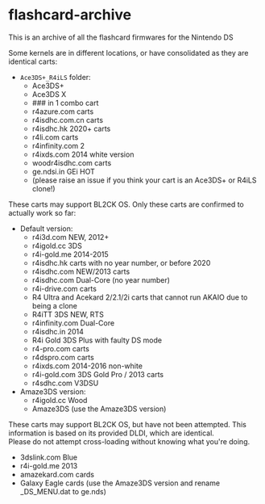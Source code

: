 # flashcard-archive
This is an archive of all the flashcard firmwares for the Nintendo DS

Some kernels are in different locations, or have consolidated as they are identical carts:

- `Ace3DS+_R4iLS` folder:
  - Ace3DS+
  - Ace3DS X
  - \### in 1 combo cart
  - r4azure.com carts
  - r4isdhc.com.cn carts
  - r4isdhc.hk 2020+ carts
  - r4li.com carts
  - r4infinity.com 2
  - r4ixds.com 2014 white version
  - woodr4isdhc.com carts
  - ge.ndsi.in GEi HOT
  - (please raise an issue if you think your cart is an Ace3DS+ or R4iLS clone!)

These carts may support BL2CK OS. Only these carts are confirmed to actually work so far:
- Default version:
  - r4i3d.com NEW, 2012+
  - r4igold.cc 3DS
  - r4i-gold.me 2014-2015
  - r4isdhc.hk carts with no year number, or before 2020
  - r4isdhc.com NEW/2013 carts
  - r4isdhc.com Dual-Core (no year number)
  - r4i-drive.com carts
  - R4 Ultra and Acekard 2/2.1/2i carts that cannot run AKAIO due to being a clone
  - R4iTT 3DS NEW, RTS
  - r4infinity.com Dual-Core
  - r4isdhc.in 2014
  - R4i Gold 3DS Plus with faulty DS mode
  - r4-pro.com carts
  - r4dspro.com carts
  - r4ixds.com 2014-2016 non-white
  - r4i-gold.com 3DS Gold Pro / 2013 carts
  - r4sdhc.com V3DSU
- Amaze3DS version:
  - r4igold.cc Wood 
  - Amaze3DS (use the Amaze3DS version)

These carts may support BL2CK OS, but have not been attempted. This information is based on its provided DLDI, which are identical.  
Please do not attempt cross-loading without knowing what you're doing.
- 3dslink.com Blue
- r4i-gold.me 2013
- amazekard.com cards
- Galaxy Eagle cards (use the Amaze3DS version and rename _DS_MENU.dat to ge.nds)
 
